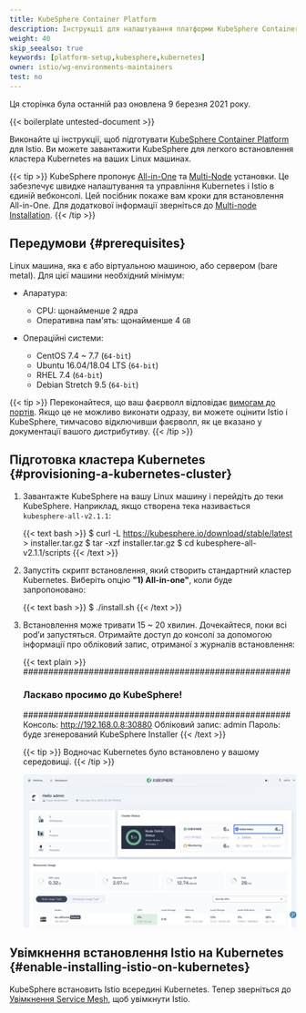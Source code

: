 ```yaml
---
title: KubeSphere Container Platform
description: Інструкції для налаштування платформи KubeSphere Container для Istio.
weight: 40
skip_seealso: true
keywords: [platform-setup,kubesphere,kubernetes]
owner: istio/wg-environments-maintainers
test: no
---
```

<!-- markdownlint-disable-file MD007 MD026 -->
<!-- markdownlint-disable-file MD007 -->

Ця сторінка була останній раз оновлена 9 березня 2021 року.

{{< boilerplate untested-document >}}

Виконайте ці інструкції, щоб підготувати [KubeSphere Container Platform](https://github.com/kubesphere/kubesphere) для Istio. Ви можете завантажити KubeSphere для легкого встановлення кластера Kubernetes на ваших Linux машинах.

{{< tip >}}
KubeSphere пропонує [All-in-One](https://kubesphere.io/docs/installation/all-in-one/) та [Multi-Node](https://kubesphere.io/docs/installation/multi-node/) установки. Це забезпечує швидке налаштування та управління Kubernetes і Istio в єдиній вебконсолі. Цей посібник покаже вам кроки для встановлення All-in-One. Для додаткової інформації зверніться до [Multi-node Installation](https://kubesphere.io/docs/installation/multi-node/).
{{< /tip >}}

## Передумови {#prerequisites}

Linux машина, яка є або віртуальною машиною, або сервером (bare metal). Для цієї машини необхідний мінімум:

- Апаратура:

  - CPU: щонайменше 2 ядра
  - Оперативна пам'ять: щонайменше 4 `GB`

- Операційні системи:

  - CentOS 7.4 ~ 7.7 (`64-bit`)
  - Ubuntu 16.04/18.04 LTS (`64-bit`)
  - RHEL 7.4 (`64-bit`)
  - Debian Stretch 9.5 (`64-bit`)

{{< tip >}}
Переконайтеся, що ваш фаєрволл відповідає [вимогам до портів](https://kubesphere.io/docs/installation/port-firewall/). Якщо це не можливо виконати одразу, ви можете оцінити Istio і KubeSphere, тимчасово відключивши фаєрволл, як це вказано у документації  вашого дистрибутиву.
{{< /tip >}}

## Підготовка кластера Kubernetes {#provisioning-a-kubernetes-cluster}

1. Завантажте KubeSphere на вашу Linux машину і перейдіть до теки KubeSphere. Наприклад, якщо створена тека називається `kubesphere-all-v2.1.1`:

    {{< text bash >}}
    $ curl -L https://kubesphere.io/download/stable/latest > installer.tar.gz
    $ tar -xzf installer.tar.gz
    $ cd kubesphere-all-v2.1.1/scripts
    {{< /text >}}

1. Запустіть скрипт встановлення, який створить стандартний кластер Kubernetes. Виберіть опцію **"1) All-in-one"**, коли буде запропоновано:

    {{< text bash >}}
    $ ./install.sh
    {{< /text >}}

1. Встановлення може тривати 15 ~ 20 хвилин. Дочекайтеся, поки всі podʼи запустяться. Отримайте доступ до консолі за допомогою інформації про обліковий запис, отриманої з журналів встановлення:

    {{< text plain >}}
    #####################################################
    ###              Ласкаво просимо до KubeSphere!   ###
    #####################################################
    Консоль: http://192.168.0.8:30880
    Обліковий запис: admin
    Пароль: буде згенерований KubeSphere Installer
    {{< /text >}}

    {{< tip >}}
    Водночас Kubernetes було встановлено у вашому середовищі.
    {{< /tip >}}

    ![Консоль KubeSphere](images/kubesphere-console.png)

## Увімкнення встановлення Istio на Kubernetes {#enable-installing-istio-on-kubernetes}

KubeSphere встановить Istio всередині Kubernetes. Тепер зверніться до [Увімкнення Service Mesh](https://kubesphere.io/docs/pluggable-components/service-mesh/), щоб увімкнути Istio.
